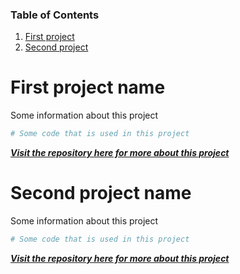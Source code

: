 ### Table of Contents

1. [First project](https://github.com/TrublMan/Mark-de-Villiers#first-project-name)
2. [Second project](https://github.com/TrublMan/Mark-de-Villiers#second-project-name)

# First project name
Some information about this project
```python
# Some code that is used in this project
```

[***Visit the repository here for more about this project***](https://github.com/TrublMan/GitGitHubMasterlcass)

# Second project name
Some information about this project
```python
# Some code that is used in this project
```

[***Visit the repository here for more about this project***](https://github.com/TrublMan/GitGitHubMasterlcass)

